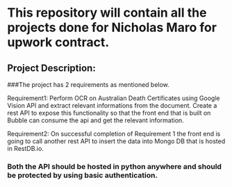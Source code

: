 # This repository will contain all the projects done for Nicholas Maro for upwork contract.

## Project Description:

###The project has 2 requirements as mentioned below.

Requirement1: Perform OCR on Australian Death Certificates using Google Vision API and extract relevant informations from the document. Create a rest API to expose this functionality so that the front end that is built on Bubble can consume the api and get the relevant information.

Requirement2: On successful completion of Requirement 1 the front end is going to call another rest API to insert the data into Mongo DB that is hosted in RestDB.io.

### Both the API should be hosted in python anywhere and should be protected by using basic authentication.